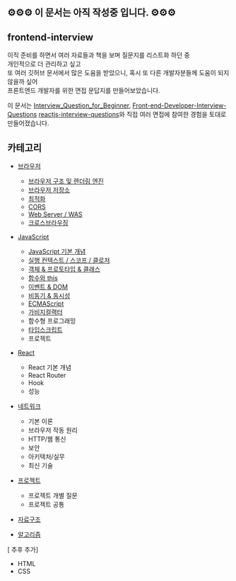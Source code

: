 ## ⚙️⚙️⚙️ 이 문서는 아직 작성중 입니다. ⚙️⚙️⚙️

## frontend-interview

이직 준비를 하면서 여러 자료들과 책을 보며 질문지를 리스트화 하던 중 <br />
개인적으로 더 관리하고 싶고 <br />
또 여러 깃허브 문서에서 많은 도움을 받았으니, 혹시 또 다른 개발자분들께 도움이 되지 않을까 싶어 <br />
프론트엔드 개발자를 위한 면접 문답지를 만들어보았습니다.

이 문서는 [Interview_Question_for_Beginner](https://github.com/jbee37142/Interview_Question_for_Beginner/tree/main/FrontEnd), [Front-end-Developer-Interview-Questions](https://github.com/h5bp/Front-end-Developer-Interview-Questions) [reactjs-interview-questions](https://github.com/sudheerj/reactjs-interview-questions?tab=readme-ov-file)와 직접 여러 면접에 참여한 경험을 토대로 만들어졌습니다.

## 카테고리

- [브라우저](https://github.com/SeoYeonii/frontend-interview/tree/main/browser)
  - [브라우저 구조 및 렌더링 엔진](https://github.com/SeoYeonii/frontend-interview/tree/main/browser/browser-rendering)
  - [브라우저 저장소](https://github.com/SeoYeonii/frontend-interview/tree/main/browser/browser-storage)
  - [최적화](https://github.com/SeoYeonii/frontend-interview/tree/main/browser/performance-optimization)
  - [CORS](https://github.com/SeoYeonii/frontend-interview/tree/main/browser/cors)
  - [Web Server / WAS](https://github.com/SeoYeonii/frontend-interview/tree/main/browser/web-server-was)
  - [크로스브라우징](https://github.com/SeoYeonii/frontend-interview/tree/main/browser/cross-browser)
- [JavaScript](https://github.com/SeoYeonii/frontend-interview/tree/main/javascript)
  - [JavaScript 기본 개념](https://github.com/SeoYeonii/frontend-interview/tree/main/javascript/javascript-basics)
  - [실행 컨텍스트 / 스코프 / 클로저](https://github.com/SeoYeonii/frontend-interview/tree/main/javascript/context-scope-closure)
  - [객체 & 프로토타입 & 클래스](https://github.com/SeoYeonii/frontend-interview/tree/main/javascript/object-prototype-class)
  - [함수와 this](https://github.com/SeoYeonii/frontend-interview/tree/main/javascript/function-this)
  - [이벤트 & DOM](https://github.com/SeoYeonii/frontend-interview/tree/main/javascript/event-dom)
  - [비동기 & 동시성](https://github.com/SeoYeonii/frontend-interview/tree/main/javascript/sync-async)
  - [ECMAScript](https://github.com/SeoYeonii/frontend-interview/tree/main/javascript/ecmascript)
  - [가비지컬랙터](https://github.com/SeoYeonii/frontend-interview/tree/main/javascript/garbage-collector)
  - 함수형 프로그래밍
  - [타입스크립트](https://github.com/SeoYeonii/frontend-interview/tree/main/javascript/typescript)
  - 프로젝트
- [React](https://github.com/SeoYeonii/frontend-interview/tree/main/react)
  - React 기본 개념
  - React Router
  - Hook
  - 성능
- [네트워크](https://github.com/SeoYeonii/frontend-interview/tree/main/network)
  - 기본 이론
  - 브라우저 작동 원리
  - HTTP/웹 통신
  - 보안
  - 아키텍처/실무
  - 최신 기술
- [프로젝트](https://github.com/SeoYeonii/frontend-interview/tree/main/project)

  - 프로젝트 개별 질문
  - 프로젝트 공통

- [자료구조](https://github.com/SeoYeonii/frontend-interview/tree/main/data-structure)
- [알고리즘](https://github.com/SeoYeonii/frontend-interview/tree/main/algorithm)

[ 추후 추가]

- HTML
- CSS
